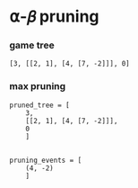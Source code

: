 # ⍺-𝛽 pruning


### game tree
```
[3, [[2, 1], [4, [7, -2]]], 0]
```

### max pruning
```
pruned_tree = [
    3,
    [[2, 1], [4, [7, -2]]],
    0
    ]
    

pruning_events = [
    (4, -2)
    ]
```